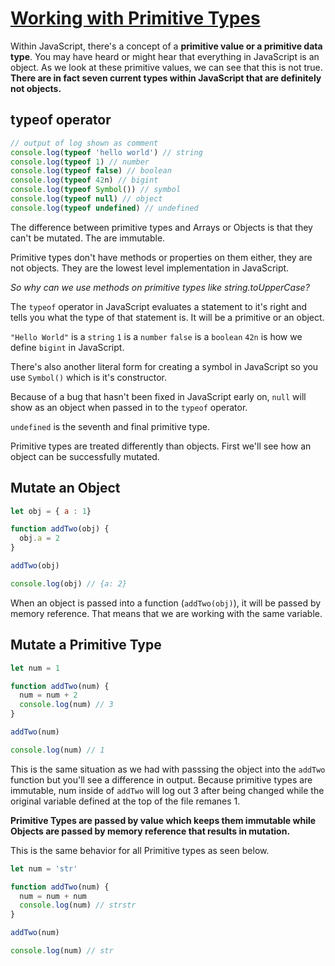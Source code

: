 # [Working with Primitive Types](https://egghead.io/lessons/javascript-working-with-primitive-types)

Within JavaScript, there's a concept of a **primitive value or a primitive data type**. You may have heard or might hear that everything in JavaScript is an object. As we look at these primitive values, we can see that this is not true. **There are in fact seven current types within JavaScript that are definitely not objects.**

## typeof operator

```js
// output of log shown as comment
console.log(typeof 'hello world') // string
console.log(typeof 1) // number
console.log(typeof false) // boolean
console.log(typeof 42n) // bigint
console.log(typeof Symbol()) // symbol
console.log(typeof null) // object
console.log(typeof undefined) // undefined
```

The difference between primitive types and Arrays or Objects is that they can't be mutated. The are immutable.

Primitive types don't have methods or properties on them either, they are not objects. They are the lowest level implementation in JavaScript.

_So why can we use methods on primitive types like string.toUpperCase?_

The `typeof` operator in JavaScript evaluates a statement to it's right and tells you what the type of that statement is. It will be a primitive or an object. 

`"Hello World"` is a `string`
`1` is a `number`
`false` is a `boolean`
`42n` is how we define `bigint` in JavaScript.

There's also another literal form for creating a symbol in JavaScript so you use `Symbol()` which is it's constructor. 

Because of a bug that hasn't been fixed in JavaScript early on, `null` will show as an object when passed in to the `typeof` operator.

`undefined` is the seventh and final primitive type.

Primitive types are treated differently than objects. First we'll see how an object can be successfully mutated.

## Mutate an Object
```js
let obj = { a : 1}

function addTwo(obj) {
  obj.a = 2
}

addTwo(obj)

console.log(obj) // {a: 2}
```

When an object is passed into a function (`addTwo(obj)`), it will be passed by memory reference. That means that we are working with the same variable. 

## Mutate a Primitive Type
```js
let num = 1

function addTwo(num) {
  num = num + 2
  console.log(num) // 3
}

addTwo(num)

console.log(num) // 1
```

This is the same situation as we had with passsing the object into the `addTwo` function but you'll see a difference in output. Because primitive types are immutable, num inside of `addTwo` will log out 3 after being changed while the original variable defined at the top of the file remanes 1.

**Primitive Types are passed by value which keeps them immutable while Objects are passed by memory reference that results in mutation.**

This is the same behavior for all Primitive types as seen below.

```js
let num = 'str'

function addTwo(num) {
  num = num + num
  console.log(num) // strstr
}

addTwo(num)

console.log(num) // str
```
